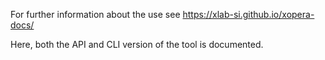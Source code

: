 For further information about the use see https://xlab-si.github.io/xopera-docs/

Here, both the API and CLI version of the tool is documented.
